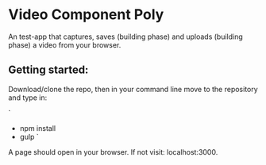 # Video Component Poly

An test-app that captures, saves (building phase) and uploads (building phase) a video from your browser.

## Getting started:

Download/clone the repo, then in your command line move to the repository and type in:

`
- npm install
- gulp
`

A page should open in your browser. If not visit: localhost:3000.
